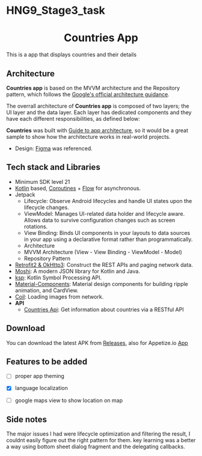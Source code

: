

# HNG9_Stage3_task

<h1 align="center">Countries App</h1>
  This is a app that displays countries and their details

  ## Architecture 
**Countries app** is based on the MVVM architecture and the Repository pattern, which follows the [Google's official architecture guidance](https://developer.android.com/topic/architecture).

The overrall architecture of **Countries app** is composed of two layers; the UI layer and the data layer. Each layer has dedicated components and they have each different responsibilities, as defined below:

**Countries** was built with [Guide to app architecture](https://developer.android.com/topic/architecture), so it would be a great sample to show how the architecture works in real-world projects.



            
 - Design: [Figma](https://www.figma.com/file/v9AXj4VZNnx26fTthrPbhX/Explore?node-id=33%3A1390) was referenced.

  ## Tech stack and Libraries 
- Minimum SDK level 21
- [Kotlin](https://kotlinlang.org/) based, [Coroutines](https://github.com/Kotlin/kotlinx.coroutines) + [Flow](https://kotlin.github.io/kotlinx.coroutines/kotlinx-coroutines-core/kotlinx.coroutines.flow/) for asynchronous.
- Jetpack
  - Lifecycle: Observe Android lifecycles and handle UI states upon the lifecycle changes.
  - ViewModel: Manages UI-related data holder and lifecycle aware. Allows data to survive configuration changes such as screen rotations.
  - View Binding: Binds UI components in your layouts to data sources in your app using a declarative format rather than programmatically.
  - Architecture
  - MVVM Architecture (View - View Binding - ViewModel - Model)
  - Repository Pattern
- [Retrofit2 & OkHttp3](https://github.com/square/retrofit): Construct the REST APIs and paging network data.
- [Moshi](https://github.com/square/moshi/): A modern JSON library for Kotlin and Java.
- [ksp](https://github.com/google/ksp): Kotlin Symbol Processing API.
- [Material-Components](https://github.com/material-components/material-components-android): Material design components for building ripple animation, and CardView.
- [Coil](https://github.com/coil-kt/coil): Loading images from network.
- **API**
  - [Countries Api](https://restcountries.com/): Get information about countries via a RESTful API

## Download
You can download the latest APK from [Releases](https://github.com/J-cart/HNG9_stage3_task/blob/master/app/release/app-release.apk), also for Appetize.io [App](https://appetize.io/app/pnfmrqdwc6aj2e72jxrdehorka?device=pixel4&osVersion=11.0&scale=75)


## Features to be added
- [ ] proper app theming
- [x] language localization 
- [ ] google maps view to show location on map


## Side notes
The major issues I had were lifecycle optimization and filtering the result, I couldnt easily figure out the right pattern for them.
key learning was a better a way using bottom sheet dialog fragment and the delegating callbacks.
